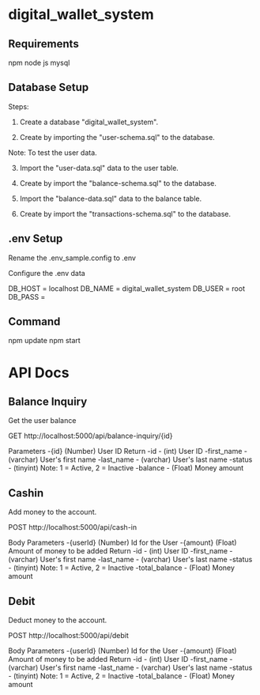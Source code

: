 # digital_wallet_system

## Requirements

npm
node js
mysql

## Database Setup
Steps:
1. Create a database "digital_wallet_system".

2. Create by importing the "user-schema.sql" to the database.

Note: To test the user data.

3. Import the "user-data.sql" data to the user table.

4. Create by import the "balance-schema.sql" to the database.

5. Import the "balance-data.sql" data to the balance table.

6. Create by import the "transactions-schema.sql" to the database.

## .env Setup
Rename the .env_sample.config to .env

Configure the .env data

DB_HOST = localhost
DB_NAME = digital_wallet_system
DB_USER = root
DB_PASS =

## Command
npm update
npm start


# API Docs
## Balance Inquiry
Get the user balance

GET http://localhost:5000/api/balance-inquiry/{id}

Parameters
-{id} (Number) User ID
Return
-id - (int) User ID
-first_name - (varchar) User's first name
-last_name - (varchar) User's last name
-status - (tinyint) Note: 1 = Active, 2 = Inactive
-balance - (Float) Money amount

## Cashin
Add money to the account.

POST http://localhost:5000/api/cash-in

Body Parameters
-{userId} (Number) Id for the User
-{amount} (Float) Amount of money to be added
Return
-id - (int) User ID
-first_name - (varchar) User's first name
-last_name - (varchar) User's last name
-status - (tinyint) Note: 1 = Active, 2 = Inactive
-total_balance - (Float) Money amount

## Debit
Deduct money to the account.

POST http://localhost:5000/api/debit

Body Parameters
-{userId} (Number) Id for the User
-{amount} (Float) Amount of money to be added
Return
-id - (int) User ID
-first_name - (varchar) User's first name
-last_name - (varchar) User's last name
-status - (tinyint) Note: 1 = Active, 2 = Inactive
-total_balance - (Float) Money amount
